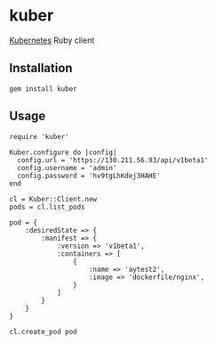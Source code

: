 kuber
=====

[Kubernetes](https://github.com/GoogleCloudPlatform/kubernetes) Ruby client

Installation
------------

```
gem install kuber
```

Usage
-----

```
require 'kuber'

Kuber.configure do |config|
  config.url = 'https://130.211.56.93/api/v1beta1'
  config.username = 'admin'
  config.password = 'hv9tgLhKdej3HAHE'
end

cl = Kuber::Client.new
pods = cl.list_pods

pod = {
    :desiredState => {
        :manifest => {
            :version => 'v1beta1',
            :containers => [
                {
                    :name => 'aytest2',
                    :image => 'dockerfile/nginx',
                }
            ]
        }
    }
}

cl.create_pod pod
```